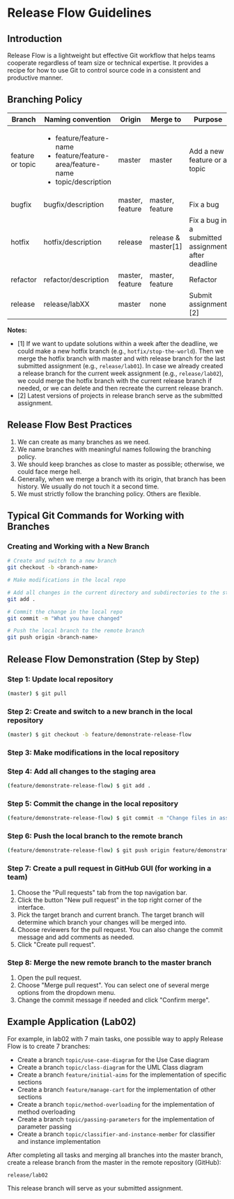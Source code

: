 # Release Flow Guidelines

## Introduction

Release Flow is a lightweight but effective Git workflow that helps teams cooperate regardless of team size or technical expertise. It provides a recipe for how to use Git to control source code in a consistent and productive manner.

## Branching Policy

| Branch | Naming convention | Origin | Merge to | Purpose |
|--------|-------------------|--------|----------|---------|
| feature or topic | <ul><li>feature/feature-name</li><li>feature/feature-area/feature-name</li><li>topic/description</li></ul> | master | master | Add a new feature or a topic |
| bugfix | bugfix/description | master, feature | master, feature | Fix a bug |
| hotfix | hotfix/description | release | release & master[1] | Fix a bug in a submitted assignment after deadline |
| refactor | refactor/description | master, feature | master, feature | Refactor |
| release | release/labXX | master | none | Submit assignment [2] |

**Notes:** 
- [1] If we want to update solutions within a week after the deadline, we could make a new hotfix branch (e.g., `hotfix/stop-the-world`). Then we merge the hotfix branch with master and with release branch for the last submitted assignment (e.g., `release/lab01`). In case we already created a release branch for the current week assignment (e.g., `release/lab02`), we could merge the hotfix branch with the current release branch if needed, or we can delete and then recreate the current release branch.
- [2] Latest versions of projects in release branch serve as the submitted assignment.

## Release Flow Best Practices

1. We can create as many branches as we need.
2. We name branches with meaningful names following the branching policy.
3. We should keep branches as close to master as possible; otherwise, we could face merge hell.
4. Generally, when we merge a branch with its origin, that branch has been history. We usually do not touch it a second time.
5. We must strictly follow the branching policy. Others are flexible.

## Typical Git Commands for Working with Branches

### Creating and Working with a New Branch

```bash
# Create and switch to a new branch
git checkout -b <branch-name>

# Make modifications in the local repo

# Add all changes in the current directory and subdirectories to the staging area
git add .

# Commit the change in the local repo
git commit -m "What you have changed"

# Push the local branch to the remote branch
git push origin <branch-name>
```

## Release Flow Demonstration (Step by Step)

### Step 1: Update local repository
```bash
(master) $ git pull
```

### Step 2: Create and switch to a new branch in the local repository
```bash
(master) $ git checkout -b feature/demonstrate-release-flow
```

### Step 3: Make modifications in the local repository

### Step 4: Add all changes to the staging area
```bash
(feature/demonstrate-release-flow) $ git add .
```

### Step 5: Commit the change in the local repository
```bash
(feature/demonstrate-release-flow) $ git commit -m "Change files in assignment folder"
```

### Step 6: Push the local branch to the remote branch
```bash
(feature/demonstrate-release-flow) $ git push origin feature/demonstrate-release-flow
```

### Step 7: Create a pull request in GitHub GUI (for working in a team)
1. Choose the "Pull requests" tab from the top navigation bar.
2. Click the button "New pull request" in the top right corner of the interface.
3. Pick the target branch and current branch. The target branch will determine which branch your changes will be merged into.
4. Choose reviewers for the pull request. You can also change the commit message and add comments as needed.
5. Click "Create pull request".

### Step 8: Merge the new remote branch to the master branch
1. Open the pull request.
2. Choose "Merge pull request". You can select one of several merge options from the dropdown menu.
3. Change the commit message if needed and click "Confirm merge".

## Example Application (Lab02)

For example, in lab02 with 7 main tasks, one possible way to apply Release Flow is to create 7 branches:

- Create a branch `topic/use-case-diagram` for the Use Case diagram
- Create a branch `topic/class-diagram` for the UML Class diagram
- Create a branch `feature/initial-aims` for the implementation of specific sections
- Create a branch `feature/manage-cart` for the implementation of other sections
- Create a branch `topic/method-overloading` for the implementation of method overloading
- Create a branch `topic/passing-parameters` for the implementation of parameter passing
- Create a branch `topic/classifier-and-instance-member` for classifier and instance implementation

After completing all tasks and merging all branches into the master branch, create a release branch from the master in the remote repository (GitHub):
```
release/lab02
```

This release branch will serve as your submitted assignment.